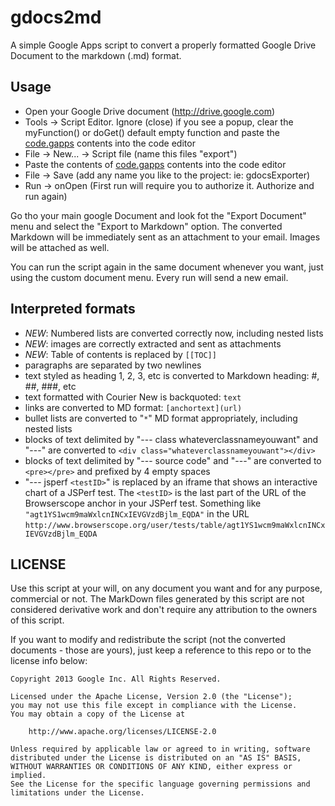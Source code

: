 gdocs2md
========

A simple Google Apps script to convert a properly formatted Google Drive Document to the markdown (.md) format.

## Usage
  * Open your Google Drive document (http://drive.google.com)
  * Tools -> Script Editor. Ignore (close) if you see a popup, clear the myFunction() or doGet() default empty function and paste the [code.gapps](https://raw.github.com/lpanebr/gdocsExporter/master/code.gapps) contents into the code editor
  * File -> New... -> Script file (name this files "export")
  * Paste the contents of [code.gapps](https://raw.github.com/lpanebr/gdocsExporter/master/export.gapps) contents into the code editor
  * File -> Save (add any name you like to the project: ie: gdocsExporter)
  * Run -> onOpen (First run will require you to authorize it. Authorize and run again)

Go tho your main google Document and look fot the "Export Document" menu and select the "Export to Markdown" option.
The converted Markdown will be immediately sent as an attachment to your email. Images will be attached as well.

You can run the script again in the same document whenever you want, just using the custom document menu. Every run will send a new email.


## Interpreted formats
  * *NEW*: Numbered lists are converted correctly now, including nested lists
  * *NEW*: images are correctly extracted and sent as attachments
  * *NEW*: Table of contents is replaced by `[[TOC]]`
  * paragraphs are separated by two newlines
  * text styled as heading 1, 2, 3, etc is converted to Markdown heading: #, ##, ###, etc
  * text formatted with Courier New is backquoted: ``text``
  * links are converted to MD format: `[anchortext](url)`
  * bullet lists are converted to "`*`" MD format appropriately, including nested lists
  * blocks of text delimited by "--- class whateverclassnameyouwant" and "---" are converted to `<div class="whateverclassnameyouwant"></div>`
  * blocks of text delimited by "--- source code" and "---" are converted to `<pre></pre>` and prefixed by 4 empty spaces
  * "--- jsperf `<testID>`" is replaced by an iframe that shows an interactive chart of a JSPerf test. The `<testID>` is the last part of the URL of the Browserscope anchor in your JSPerf test. Something like `"agt1YS1wcm9maWxlcnINCxIEVGVzdBjlm_EQDA"` in the URL `http://www.browserscope.org/user/tests/table/agt1YS1wcm9maWxlcnINCxIEVGVzdBjlm_EQDA`



## LICENSE

Use this script at your will, on any document you want and for any purpose, commercial or not.
The MarkDown files generated by this script are not considered derivative work and
don't require any attribution to the owners of this script.

If you want to modify and redistribute the script (not the converted documents - those are yours),
just keep a reference to this repo or to the license info below:

```
Copyright 2013 Google Inc. All Rights Reserved.

Licensed under the Apache License, Version 2.0 (the "License");
you may not use this file except in compliance with the License.
You may obtain a copy of the License at

    http://www.apache.org/licenses/LICENSE-2.0

Unless required by applicable law or agreed to in writing, software
distributed under the License is distributed on an "AS IS" BASIS,
WITHOUT WARRANTIES OR CONDITIONS OF ANY KIND, either express or implied.
See the License for the specific language governing permissions and
limitations under the License.
```
